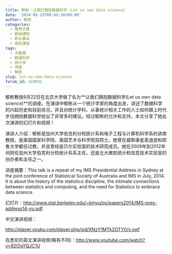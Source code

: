 ```yaml
---
title: 郁彬：让我们拥抱数据科学（Let us own data science）
date: '2014-09-15T09:49:10+00:00'
author: 郁彬
categories:
  - 推荐文章
  - 新闻通知
  - 职业事业
  - 高校课堂
tags:
  - 大数据
  - 数据科学
  - 统计学
  - 讲座
  - 郁彬
slug: let-us-own-data-science
forum_id: 419031
---
```


郁彬教授8月22日在北京大学做了名为**让我们拥抱数据科学(Let us own data science)**的讲座。在演讲中郁彬从一个统计学家的角度出发，讲述了数据科学的兴起历史和目前状况，并且对统计学科、从事统计相关工作的人士如何跟上时代步伐拥抱数据科学给出了非常多的建议。经过郁彬的允许和支持，本文分享了她此次演讲的幻灯片和视频！

演讲人介绍：郁彬是加州大学伯克利分校统计系和电子工程与计算机科学系的讲席教授，是美国国家科学院、美国艺术与科学院双院士。她曾在威斯康星麦迪逊和耶鲁大学都任过教，并且曾经是贝尔实验室的技术研究成员。她在2009年到2012年间担任加州大学伯克利分校统计系系主任，还是北大微软统计和信息技术实验室的创办者和主任之一。

讲座摘要：This talk is a repeat of my IMS Presidential Address in Sydney at the joint conference of Statistical Society of Australia and IMS in July, 2014. It is about the history of the statistics discipline, the intimate connections between statistics and computing, and the need for Statistics to embrace data science.

幻灯片：<http://www.stat.berkeley.edu/~binyu/ps/papers2014/IMS-pres-address14-yu.pdf>

中文演讲视频：

<http://player.youku.com/player.php/sid/XNzY1MTk2OTY0/v.swf>

在悉尼的英文演讲视频(略有不同)：<http://www.youtube.com/watch?v=92OjsYQJC1U>
